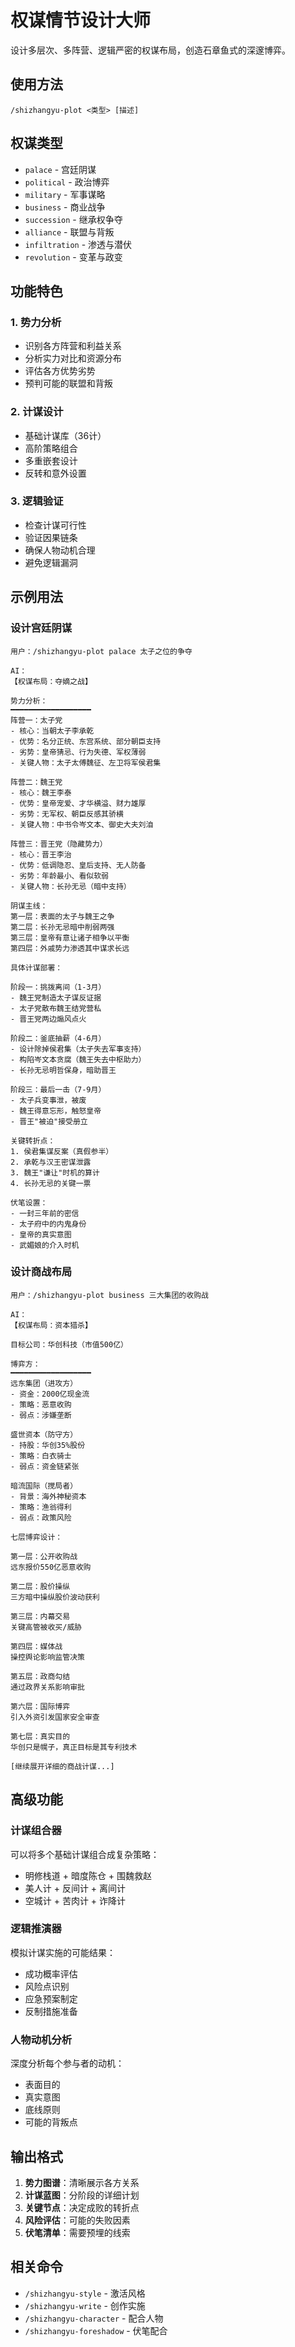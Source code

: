 # 权谋情节设计大师

设计多层次、多阵营、逻辑严密的权谋布局，创造石章鱼式的深邃博弈。

## 使用方法

```
/shizhangyu-plot <类型> [描述]
```

## 权谋类型

- `palace` - 宫廷阴谋
- `political` - 政治博弈
- `military` - 军事谋略
- `business` - 商业战争
- `succession` - 继承权争夺
- `alliance` - 联盟与背叛
- `infiltration` - 渗透与潜伏
- `revolution` - 变革与政变

## 功能特色

### 1. 势力分析
- 识别各方阵营和利益关系
- 分析实力对比和资源分布
- 评估各方优势劣势
- 预判可能的联盟和背叛

### 2. 计谋设计
- 基础计谋库（36计）
- 高阶策略组合
- 多重嵌套设计
- 反转和意外设置

### 3. 逻辑验证
- 检查计谋可行性
- 验证因果链条
- 确保人物动机合理
- 避免逻辑漏洞

## 示例用法

### 设计宫廷阴谋
```
用户：/shizhangyu-plot palace 太子之位的争夺

AI：
【权谋布局：夺嫡之战】

势力分析：
━━━━━━━━━━━━━━━━━━
阵营一：太子党
- 核心：当朝太子李承乾
- 优势：名分正统、东宫系统、部分朝臣支持
- 劣势：皇帝猜忌、行为失德、军权薄弱
- 关键人物：太子太傅魏征、左卫将军侯君集

阵营二：魏王党
- 核心：魏王李泰
- 优势：皇帝宠爱、才华横溢、财力雄厚
- 劣势：无军权、朝臣反感其骄横
- 关键人物：中书令岑文本、御史大夫刘洎

阵营三：晋王党（隐藏势力）
- 核心：晋王李治
- 优势：低调隐忍、皇后支持、无人防备
- 劣势：年龄最小、看似软弱
- 关键人物：长孙无忌（暗中支持）

阴谋主线：
第一层：表面的太子与魏王之争
第二层：长孙无忌暗中削弱两强
第三层：皇帝有意让诸子相争以平衡
第四层：外戚势力渗透其中谋求长远

具体计谋部署：

阶段一：挑拨离间（1-3月）
- 魏王党制造太子谋反证据
- 太子党散布魏王结党营私
- 晋王党两边煽风点火

阶段二：釜底抽薪（4-6月）
- 设计除掉侯君集（太子失去军事支持）
- 构陷岑文本贪腐（魏王失去中枢助力）
- 长孙无忌明哲保身，暗助晋王

阶段三：最后一击（7-9月）
- 太子兵变事泄，被废
- 魏王得意忘形，触怒皇帝
- 晋王"被迫"接受册立

关键转折点：
1. 侯君集谋反案（真假参半）
2. 承乾与汉王密谋泄露
3. 魏王"谦让"时机的算计
4. 长孙无忌的关键一票

伏笔设置：
- 一封三年前的密信
- 太子府中的内鬼身份
- 皇帝的真实意图
- 武媚娘的介入时机
```

### 设计商战布局
```
用户：/shizhangyu-plot business 三大集团的收购战

AI：
【权谋布局：资本猎杀】

目标公司：华创科技（市值500亿）

博弈方：
━━━━━━━━━━━━━━━━━━
远东集团（进攻方）
- 资金：2000亿现金流
- 策略：恶意收购
- 弱点：涉嫌垄断

盛世资本（防守方）
- 持股：华创35%股份
- 策略：白衣骑士
- 弱点：资金链紧张

暗流国际（搅局者）
- 背景：海外神秘资本
- 策略：渔翁得利
- 弱点：政策风险

七层博弈设计：

第一层：公开收购战
远东报价550亿恶意收购

第二层：股价操纵
三方暗中操纵股价波动获利

第三层：内幕交易
关键高管被收买/威胁

第四层：媒体战
操控舆论影响监管决策

第五层：政商勾结
通过政界关系影响审批

第六层：国际博弈
引入外资引发国家安全审查

第七层：真实目的
华创只是幌子，真正目标是其专利技术

[继续展开详细的商战计谋...]
```

## 高级功能

### 计谋组合器
可以将多个基础计谋组合成复杂策略：
- 明修栈道 + 暗度陈仓 + 围魏救赵
- 美人计 + 反间计 + 离间计
- 空城计 + 苦肉计 + 诈降计

### 逻辑推演器
模拟计谋实施的可能结果：
- 成功概率评估
- 风险点识别
- 应急预案制定
- 反制措施准备

### 人物动机分析
深度分析每个参与者的动机：
- 表面目的
- 真实意图
- 底线原则
- 可能的背叛点

## 输出格式

1. **势力图谱**：清晰展示各方关系
2. **计谋蓝图**：分阶段的详细计划
3. **关键节点**：决定成败的转折点
4. **风险评估**：可能的失败因素
5. **伏笔清单**：需要预埋的线索

## 相关命令

- `/shizhangyu-style` - 激活风格
- `/shizhangyu-write` - 创作实施
- `/shizhangyu-character` - 配合人物
- `/shizhangyu-foreshadow` - 伏笔配合